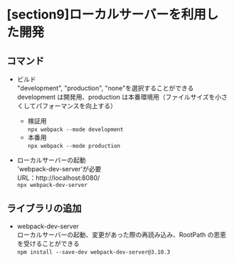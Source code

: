 # [section9]ローカルサーバーを利用した開発

## コマンド

- ビルド  
   "development", "production", "none"を選択することができる  
   development は開発用、production は本番環境用（ファイルサイズを小さくしてパフォーマンスを向上する）

  - 検証用  
    `npx webpack --mode development`
  - 本番用  
    `npx webpack --mode production`

- ローカルサーバーの起動  
  'webpack-dev-server'が必要  
  URL：http://localhost:8080/  
  `npx webpack-dev-server`

## ライブラリの追加

- webpack-dev-server  
  ローカルサーバーの起動、変更があった際の再読み込み、RootPath の恩恵を受けることができる  
  `npm install --save-dev webpack-dev-server@3.10.3`
